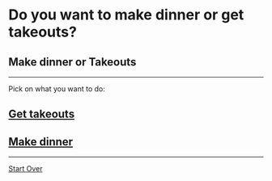 # Do you want to make dinner or get takeouts?

## Make dinner or Takeouts
---
Pick on what you want to do:
## [Get takeouts](Get-takeout.md)
## [Make dinner](Make-your-own-dinner.md)
---
[Start Over](../cooking-food.md)

